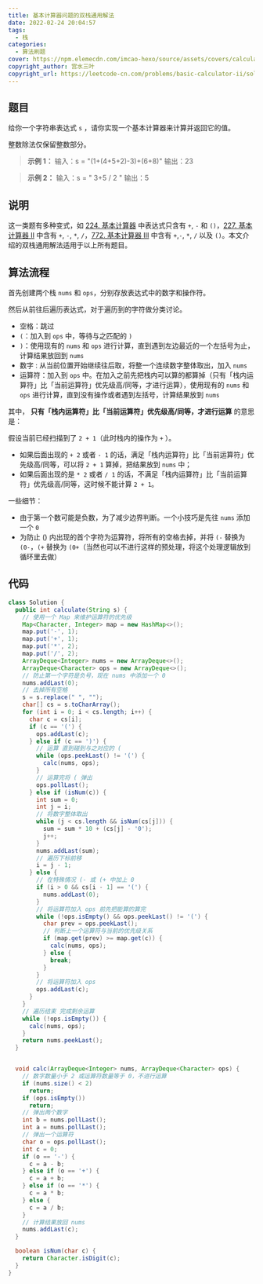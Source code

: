 ```yaml
---
title: 基本计算器问题的双栈通用解法
date: 2022-02-24 20:04:57
tags:
  - 栈
categories:
  - 算法刷题
cover: https://npm.elemecdn.com/imcao-hexo/source/assets/covers/calculate.jpg
copyright_author: 宫水三叶
copyright_url: https://leetcode-cn.com/problems/basic-calculator-ii/solution/shi-yong-shuang-zhan-jie-jue-jiu-ji-biao-c65k/
---
```


## 题目

给你一个字符串表达式 `s` ，请你实现一个基本计算器来计算并返回它的值。

整数除法仅保留整数部分。

> **示例 1：**
> 输入：s = "(1+(4+5+2)-3)+(6+8)"
> 输出：23

> **示例 2：**
> 输入：s = " 3+5 / 2 "
> 输出：5

## 说明

这一类题有多种变式，如 [224. 基本计算器](https://leetcode-cn.com/problems/basic-calculator/) 中表达式只含有 `+`, `-` 和 `()`，[227. 基本计算器 II](https://leetcode-cn.com/problems/basic-calculator-ii/) 中含有 `+`, `-`, `*`, `/`，[772. 基本计算器 III](https://leetcode-cn.com/problems/basic-calculator-iii/) 中含有 `+`,`-`, `*`, `/` 以及 `()`。本文介绍的双栈通用解法适用于以上所有题目。

## 算法流程

首先创建两个栈 `nums` 和 `ops`，分别存放表达式中的数字和操作符。

然后从前往后遍历表达式，对于遍历到的字符做分类讨论。

- 空格：跳过
- `(`：加入到 `ops` 中，等待与之匹配的 `)`
- `)`：使用现有的 `nums` 和 `ops` 进行计算，直到遇到左边最近的一个左括号为止，计算结果放回到 `nums`
- 数字 : 从当前位置开始继续往后取，将整一个连续数字整体取出，加入 `nums`
- 运算符：加入到 `ops` 中。在加入之前先把栈内可以算的都算掉（只有「栈内运算符」比「当前运算符」优先级高/同等，才进行运算），使用现有的 `nums` 和 `ops` 进行计算，直到没有操作或者遇到左括号，计算结果放到 `nums`

其中， **只有「栈内运算符」比「当前运算符」优先级高/同等，才进行运算** 的意思是：

假设当前已经扫描到了 `2 + 1`（此时栈内的操作为 `+` ）。

- 如果后面出现的 `+ 2` 或者 `- 1` 的话，满足「栈内运算符」比「当前运算符」优先级高/同等，可以将 `2 + 1` 算掉，把结果放到 `nums` 中；
- 如果后面出现的是 `* 2` 或者 `/ 1` 的话，不满足「栈内运算符」比「当前运算符」优先级高/同等，这时候不能计算 `2 + 1`。

一些细节：

- 由于第一个数可能是负数，为了减少边界判断。一个小技巧是先往 `nums` 添加一个 `0`
- 为防止 () 内出现的首个字符为运算符，将所有的空格去掉，并将 `(-` 替换为 `(0-`，`(+` 替换为 `(0+`（当然也可以不进行这样的预处理，将这个处理逻辑放到循环里去做）

## 代码

```java
class Solution {
  public int calculate(String s) {
    // 使用一个 Map 来维护运算符的优先级
    Map<Character, Integer> map = new HashMap<>();
    map.put('-', 1);
    map.put('+', 1);
    map.put('*', 2);
    map.put('/', 2);
    ArrayDeque<Integer> nums = new ArrayDeque<>();
    ArrayDeque<Character> ops = new ArrayDeque<>();
    // 防止第一个字符是负号，现在 nums 中添加一个 0
    nums.addLast(0);
    // 去掉所有空格
    s = s.replace(" ", "");
    char[] cs = s.toCharArray();
    for (int i = 0; i < cs.length; i++) {
      char c = cs[i];
      if (c == '(') {
        ops.addLast(c);
      } else if (c == ')') {
        // 运算 直到碰到与之对应的 (
        while (ops.peekLast() != '(') {
          calc(nums, ops);
        }
        // 运算完将 ( 弹出
        ops.pollLast();
      } else if (isNum(c)) {
        int sum = 0;
        int j = i;
        // 将数字整体取出
        while (j < cs.length && isNum(cs[j])) {
          sum = sum * 10 + (cs[j] - '0');
          j++;
        }
        nums.addLast(sum);
        // 遍历下标前移
        i = j - 1;
      } else {
        // 在特殊情况 (- 或 (+ 中加上 0
        if (i > 0 && cs[i - 1] == '(') {
          nums.addLast(0);
        }
        // 将运算符加入 ops 前先把能算的算完
        while (!ops.isEmpty() && ops.peekLast() != '(') {
          char prev = ops.peekLast();
          // 判断上一个运算符与当前的优先级关系
          if (map.get(prev) >= map.get(c)) {
            calc(nums, ops);
          } else {
            break;
          }
        }
        // 将运算符加入 ops
        ops.addLast(c);
      }
    }
    // 遍历结束 完成剩余运算
    while (!ops.isEmpty()) {
      calc(nums, ops);
    }
    return nums.peekLast();
  }


  void calc(ArrayDeque<Integer> nums, ArrayDeque<Character> ops) {
    // 数字数量小于 2 或运算符数量等于 0，不进行运算
    if (nums.size() < 2)
      return;
    if (ops.isEmpty())
      return;
    // 弹出两个数字
    int b = nums.pollLast();
    int a = nums.pollLast();
    // 弹出一个运算符
    char o = ops.pollLast();
    int c = 0;
    if (o == '-') {
      c = a - b;
    } else if (o == '+') {
      c = a + b;
    } else if (o == '*') {
      c = a * b;
    } else {
      c = a / b;
    }
    // 计算结果放回 nums
    nums.addLast(c);
  }

  boolean isNum(char c) {
    return Character.isDigit(c);
  }
}
```
